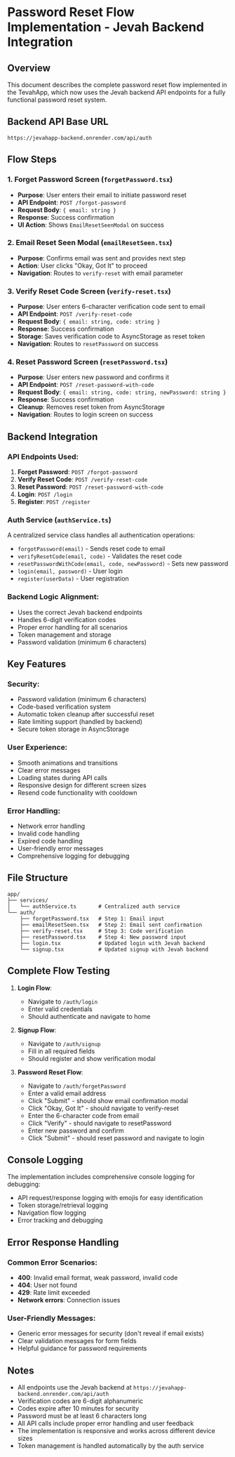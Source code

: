 # Password Reset Flow Implementation - Jevah Backend Integration

## Overview
This document describes the complete password reset flow implemented in the TevahApp, which now uses the Jevah backend API endpoints for a fully functional password reset system.

## Backend API Base URL
```
https://jevahapp-backend.onrender.com/api/auth
```

## Flow Steps

### 1. Forget Password Screen (`forgetPassword.tsx`)
- **Purpose**: User enters their email to initiate password reset
- **API Endpoint**: `POST /forgot-password`
- **Request Body**: `{ email: string }`
- **Response**: Success confirmation
- **UI Action**: Shows `EmailResetSeenModal` on success

### 2. Email Reset Seen Modal (`emailResetSeen.tsx`)
- **Purpose**: Confirms email was sent and provides next step
- **Action**: User clicks "Okay, Got It" to proceed
- **Navigation**: Routes to `verify-reset` with email parameter

### 3. Verify Reset Code Screen (`verify-reset.tsx`)
- **Purpose**: User enters 6-character verification code sent to email
- **API Endpoint**: `POST /verify-reset-code`
- **Request Body**: `{ email: string, code: string }`
- **Response**: Success confirmation
- **Storage**: Saves verification code to AsyncStorage as reset token
- **Navigation**: Routes to `resetPassword` on success

### 4. Reset Password Screen (`resetPassword.tsx`)
- **Purpose**: User enters new password and confirms it
- **API Endpoint**: `POST /reset-password-with-code`
- **Request Body**: `{ email: string, code: string, newPassword: string }`
- **Response**: Success confirmation
- **Cleanup**: Removes reset token from AsyncStorage
- **Navigation**: Routes to login screen on success

## Backend Integration

### API Endpoints Used:
1. **Forget Password**: `POST /forgot-password`
2. **Verify Reset Code**: `POST /verify-reset-code`
3. **Reset Password**: `POST /reset-password-with-code`
4. **Login**: `POST /login`
5. **Register**: `POST /register`

### Auth Service (`authService.ts`)
A centralized service class handles all authentication operations:
- `forgotPassword(email)` - Sends reset code to email
- `verifyResetCode(email, code)` - Validates the reset code
- `resetPasswordWithCode(email, code, newPassword)` - Sets new password
- `login(email, password)` - User login
- `register(userData)` - User registration

### Backend Logic Alignment:
- Uses the correct Jevah backend endpoints
- Handles 6-digit verification codes
- Proper error handling for all scenarios
- Token management and storage
- Password validation (minimum 6 characters)

## Key Features

### Security:
- Password validation (minimum 6 characters)
- Code-based verification system
- Automatic token cleanup after successful reset
- Rate limiting support (handled by backend)
- Secure token storage in AsyncStorage

### User Experience:
- Smooth animations and transitions
- Clear error messages
- Loading states during API calls
- Responsive design for different screen sizes
- Resend code functionality with cooldown

### Error Handling:
- Network error handling
- Invalid code handling
- Expired code handling
- User-friendly error messages
- Comprehensive logging for debugging

## File Structure
```
app/
├── services/
│   └── authService.ts       # Centralized auth service
└── auth/
    ├── forgetPassword.tsx   # Step 1: Email input
    ├── emailResetSeen.tsx   # Step 2: Email sent confirmation
    ├── verify-reset.tsx     # Step 3: Code verification
    ├── resetPassword.tsx    # Step 4: New password input
    ├── login.tsx            # Updated login with Jevah backend
    └── signup.tsx           # Updated signup with Jevah backend
```

## Complete Flow Testing

1. **Login Flow**:
   - Navigate to `/auth/login`
   - Enter valid credentials
   - Should authenticate and navigate to home

2. **Signup Flow**:
   - Navigate to `/auth/signup`
   - Fill in all required fields
   - Should register and show verification modal

3. **Password Reset Flow**:
   - Navigate to `/auth/forgetPassword`
   - Enter a valid email address
   - Click "Submit" - should show email confirmation modal
   - Click "Okay, Got It" - should navigate to verify-reset
   - Enter the 6-character code from email
   - Click "Verify" - should navigate to resetPassword
   - Enter new password and confirm
   - Click "Submit" - should reset password and navigate to login

## Console Logging
The implementation includes comprehensive console logging for debugging:
- API request/response logging with emojis for easy identification
- Token storage/retrieval logging
- Navigation flow logging
- Error tracking and debugging

## Error Response Handling

### Common Error Scenarios:
- **400**: Invalid email format, weak password, invalid code
- **404**: User not found
- **429**: Rate limit exceeded
- **Network errors**: Connection issues

### User-Friendly Messages:
- Generic error messages for security (don't reveal if email exists)
- Clear validation messages for form fields
- Helpful guidance for password requirements

## Notes
- All endpoints use the Jevah backend at `https://jevahapp-backend.onrender.com/api/auth`
- Verification codes are 6-digit alphanumeric
- Codes expire after 10 minutes for security
- Password must be at least 6 characters long
- All API calls include proper error handling and user feedback
- The implementation is responsive and works across different device sizes
- Token management is handled automatically by the auth service
